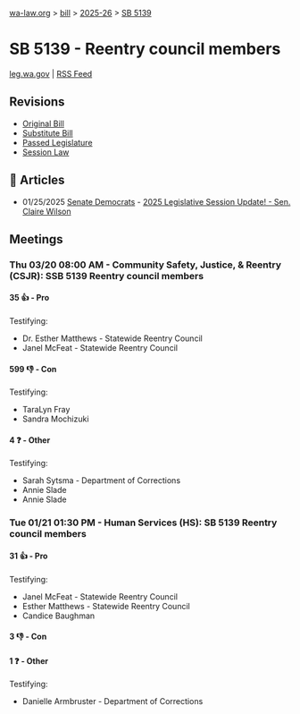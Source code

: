 [wa-law.org](/) > [bill](/bill/) > [2025-26](/bill/2025-26/) > [SB 5139](/bill/2025-26/sb/5139/)

# SB 5139 - Reentry council members
[leg.wa.gov](https://app.leg.wa.gov/billsummary?BillNumber=5139&Year=2025&Initiative=false) | [RSS Feed](./rss.xml)

## Revisions
* [Original Bill](1/)
* [Substitute Bill](S/)
* [Passed Legislature](S.PL/)
* [Session Law](S.SL/)

## 📰 Articles
* 01/25/2025 [Senate Democrats](/org/senate_democrats/) - [2025 Legislative Session Update! - Sen. Claire Wilson](https://senatedemocrats.wa.gov/wilson/2025/01/24/2025-legislative-session-update/#:~:text=SB%205139)

## Meetings
### Thu 03/20 08:00 AM - Community Safety, Justice, & Reentry (CSJR): SSB 5139 Reentry council members
#### 35 👍 - Pro
Testifying:
* Dr. Esther Matthews - Statewide Reentry Council
* Janel McFeat - Statewide Reentry Council

#### 599 👎 - Con
Testifying:
* TaraLyn Fray
* Sandra Mochizuki

#### 4 ❓ - Other
Testifying:
* Sarah Sytsma - Department of Corrections
* Annie Slade
* Annie Slade

### Tue 01/21 01:30 PM - Human Services (HS): SB 5139 Reentry council members
#### 31 👍 - Pro
Testifying:
* Janel McFeat - Statewide Reentry Council
* Esther Matthews - Statewide Reentry Council
* Candice Baughman

#### 3 👎 - Con

#### 1 ❓ - Other
Testifying:
* Danielle Armbruster - Department of Corrections
